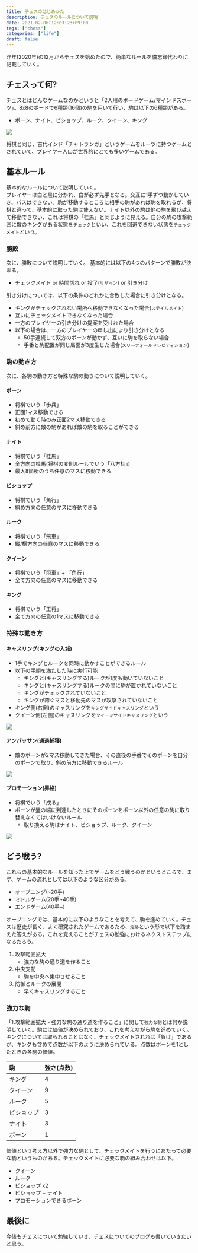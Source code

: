 ```yaml
---
title: チェスのはじめかた
description: チェスのルールについて説明
date: 2021-02-06T12:03:23+09:00
tags: ["chess"]
categories: ["life"]
draft: false
---
```


昨年(2020年)の12月からチェスを始めたので、簡単なルールを備忘録代わりに記載していく。

## チェスって何?

チェスとはどんなゲームなのかというと「2人用のボードゲーム/マインドスポーツ」。8x8のボードで6種類(16個)の駒を用いて行い、駒は以下の6種類がある。
* ポーン、ナイト、ビショップ、ルーク、クイーン、キング

![](./image1.png)

将棋と同じ、古代インド「チャトランガ」というゲームをルーツに持つゲームとされていて、プレイヤー人口が世界的にとても多いゲームである。

## 基本ルール

基本的なルールについて説明していく。<br>
プレイヤーは白と黒に分かれ、白が必ず先手となる。交互に1手ずつ動かしていき、パスはできない。駒が移動するところに相手の駒があれば駒を取れるが、将棋と違って、基本的に取った駒は使えない。ナイト以外の駒は他の駒を飛び越えて移動できない、これは将棋の「桂馬」と同じように見える。自分の駒の攻撃範囲に敵のキングがある状態を`チェック`といい、これを回避できない状態を`チェックメイト`という。

### 勝敗

次に、勝敗について説明していく。
基本的には以下の4つのパターンで勝敗が決まる。
* チェックメイト or 時間切れ or 投了(`リザイン`) or 引き分け

引き分けについては、以下の条件のどれかに合致した場合に引き分けとなる。
* キングがチェックされない場所へ移動できなくなった場合(`ステイルメイト`)
* 互いにチェックメイトできなくなった場合
* 一方のプレイヤーの引き分けの提案を受けれた場合
* 以下の場合は、一方のプレイヤーの申し出により引き分けとなる
  * 50手連続して双方のポーンが動かず、互いに駒を取らない場合
  * 手番と駒配置が同じ局面が3度生じた場合(`スリーフォールドレピティション`)

### 駒の動き方

次に、各駒の動き方と特殊な駒の動きについて説明していく。

#### ポーン

* 将棋でいう「歩兵」
* 正面1マス移動できる
* 初めて動く時のみ正面2マス移動できる
* 斜め前方に敵の駒があれば敵の駒を取ることができる

#### ナイト

* 将棋でいう「桂馬」
* 全方向の桂馬(将棋の変則ルールでいう「八方桂」)
* 最大8箇所のうち任意のマスに移動できる

#### ビショップ

* 将棋でいう「角行」
* 斜め方向の任意のマスに移動できる

#### ルーク

* 将棋でいう「飛車」
* 縦/横方向の任意のマスに移動できる

#### クイーン

* 将棋でいう「飛車」+ 「角行」
* 全て方向の任意のマスに移動できる

#### キング

* 将棋でいう「王将」
* 全て方向の任意の1マスに移動できる

### 特殊な動き方

#### キャスリング(キングの入城)

* 1手でキングとルークを同時に動かすことができるルール
* 以下の手順を満たした時に実行可能
  * キングと(キャスリングする)ルークが1度も動いていないこと
  * キングと(キャスリングする)ルークの間に駒が置かれていないこと
  * キングがチェックされていないこと
  * キングが跨ぐマスと移動先のマスが攻撃されていないこと
* キング側(右側)のキャスリングを`キングサイドキャスリング`という
* クイーン側(左側)のキャスリングを`クイーンサイドキャスリング`という

![](./image2.png)

#### アンパッサン(通過捕獲)

* 敵のポーンが2マス移動してきた場合、その直後の手番でそのポーンを自分のポーンで取り、斜め前方に移動できるルール

![](./image3.png)

#### プロモーション(昇格)

* 将棋でいう「成る」
* ポーンが盤の端に到達したときにそのポーンをポーン以外の任意の駒に取り替えなくてはいけないルール
  * 取り換える駒はナイト、ビショップ、ルーク、クイーン

![](./image4.png)

## どう戦う?

これらの基本的なルールを知った上でゲームをどう戦うのかというところで、まず、ゲームの流れとしては以下のような区分がある。
* オープニング(~20手)
* ミドルゲーム(20手~40手)
* エンドゲーム(40手~)

オープニングでは、基本的に以下のようなことを考えて、駒を進めていく。チェスは歴史が長く、よく研究されたゲームであるため、`定跡`という形で以下を踏まえた答えがある。これを覚えることがチェスの勉強におけるネクストステップになるだろう。

1. 攻撃範囲拡大
   * 強力な駒の通り道を作ること
1. 中央支配
   * 駒を中央へ集中させること
1. 防御とルークの展開
   * 早くキャスリングすること

### 強力な駒

「1.攻撃範囲拡大 - 強力な駒の通り道を作ること」に関して`強力な駒`とは何か説明していく。駒には価値が決められており、これを考えながら駒を進めていく。キングについては取られることはなく、チェックメイトされれば「負け」であるが、キングも含めて点数が以下のように決められている。点数はポーンを1としたときの各駒の価値。

| 駒 | 強さ(点数) |
|:-|:-|
| キング | 4 |
| クイーン | 9 |
| ルーク | 5 |
| ビショップ | 3 |
| ナイト | 3 |
| ポーン | 1 |

価値という考え方以外で強力な駒として、チェックメイトを行うにあたって必要な駒というものがある。チェックメイトに必要な駒の組み合わせは以下。
* クイーン
* ルーク
* ビショップ x2
* ビショップ + ナイト
* プロモーションできるポーン

## 最後に

今後もチェスについて勉強していき、チェスについてのブログも書いていきたいと思う。
